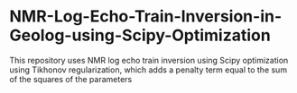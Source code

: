 # NMR-Log-Echo-Train-Inversion-in-Geolog-using-Scipy-Optimization
This repository uses NMR log echo train inversion using Scipy optimization using Tikhonov regularization, which adds a penalty term equal to the sum of the squares of the parameters
